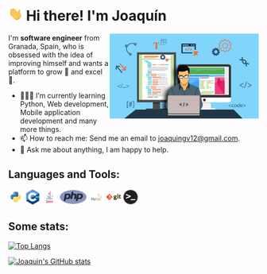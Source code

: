 # <img src="img/Hi.gif" width="29px"> Hi there! I'm Joaquín&nbsp;

<img align="right" alt="GIF" width="300" src="img/coding1.jpeg" />

I'm  **software engineer** from Granada, Spain, who is obsessed with the idea of improving himself and wants a platform to grow 🚀 and excel :1st_place_medal:.


- 👨🏽‍💻 I’m currently learning Python, Web development, Mobile application development and many more things.
- 📫 How to reach me: Send me an email to [joaquingv12@gmail.com](mailto:joaquingv12@gmail.com).
- 💬 Ask me about anything, I am happy to help.
  
## **Languages and Tools:**  

<code><img height="30" src="img/python.png"></code>
<code><img height="30" src="img/cpp.png"></code>
<code><img height="30" src="img/java.png"></code>
<code><img height="30" src="img/php.png"></code>
<code><img height="30" src="img/mysql.png"></code>
<code><img height="30" src="img/git.png"></code>
<code><img height="30" src="img/terminal.png"></code>

## **Some stats:**  

[![Top Langs](https://github-readme-stats-nine-orcin-59.vercel.app/api/top-langs/?username=joaquingv12&layout=compact&theme=radical&langs_count=10)](https://github.com/joaquingv12/github-readme-stats)

[![Joaquin's GitHub stats](https://github-readme-stats.vercel.app/api?username=joaquingv12&custom_title=My%20GitHub%20Stats&theme=radical&count_private=true&show_icons=true)](https://github.com/joaquingv12/github-readme-stats)

